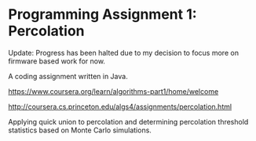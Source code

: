 # Programming Assignment 1: Percolation

Update: Progress has been halted due to my decision to focus more on firmware based work for now.

A coding assignment written in Java. 

https://www.coursera.org/learn/algorithms-part1/home/welcome

http://coursera.cs.princeton.edu/algs4/assignments/percolation.html

Applying quick union to percolation and determining percolation 
threshold statistics based on Monte Carlo simulations.
